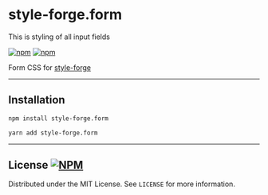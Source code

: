 # style-forge.form
This is styling of all input fields

[![npm](https://img.shields.io/npm/v/style-forge.form)][npm-link]
[![npm](https://img.shields.io/npm/dm/style-forge.form)][npm-link]

Form CSS for [style-forge](https://www.npmjs.com/package/style-forge)

<hr />

## Installation
```bash
npm install style-forge.form
```
```bash
yarn add style-forge.form
```

<hr />

## License [![NPM](https://img.shields.io/npm/l/style-forge.form)](https://github.com/Sarmaged/style-forge.form/blob/main/LICENSE)

Distributed under the MIT License. See `LICENSE` for more information.

[npm-link]: https://www.npmjs.com/package/style-forge.form
[github-link]: https://github.com/Sarmaged/style-forge.form

